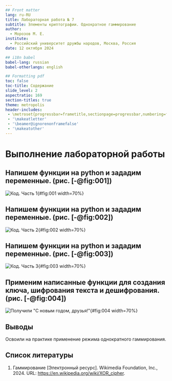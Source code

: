 ```yaml
---
## Front matter
lang: ru-RU
title: Лабораторная работа № 7
subtitle: Элементы криптографии. Однократное гаммирование
author:
  - Морозов М. Е.
institute:
  - Российский университет дружбы народов, Москва, Россия
date: 12 октября 2024

## i18n babel
babel-lang: russian
babel-otherlangs: english

## Formatting pdf
toc: false
toc-title: Содержание
slide_level: 2
aspectratio: 169
section-titles: true
theme: metropolis
header-includes:
 - \metroset{progressbar=frametitle,sectionpage=progressbar,numbering=fraction}
 - '\makeatletter'
 - '\beamer@ignorenonframefalse'
 - '\makeatother'
---
```


# Выполнение лабораторной работы

## Напишем функции на python и зададим переменные. (рис. [-@fig:001])

![Код. Часть 1](image/1.PNG){#fig:001 width=70%}

## Напишем функции на python и зададим переменные. (рис. [-@fig:002])

![Код. Часть 2](image/2.PNG){#fig:002 width=70%}

## Напишем функции на python и зададим переменные. (рис. [-@fig:003])

![Код. Часть 3](image/3.PNG){#fig:003 width=70%}

## Применим написанные функции для создания ключа, шифрования текста и дешифрования. (рис. [-@fig:004])

![Получили "С новым годом, друзья!"](image/4.PNG){#fig:004 width=70%}

## Выводы

Освоили на практике применение режима однократного гаммирования.

## Список литературы

1. Гаммирование [Электронный ресурс]. Wikimedia Foundation, Inc., 2024. URL: https://en.wikipedia.org/wiki/XOR_cipher.
